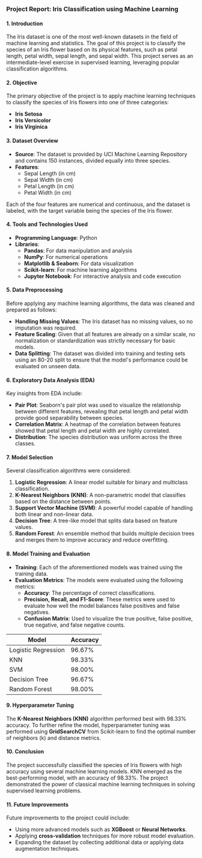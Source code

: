 ### Project Report: Iris Classification using Machine Learning

#### 1. **Introduction**
The Iris dataset is one of the most well-known datasets in the field of machine learning and statistics. The goal of this project is to classify the species of an Iris flower based on its physical features, such as petal length, petal width, sepal length, and sepal width. This project serves as an intermediate-level exercise in supervised learning, leveraging popular classification algorithms.

#### 2. **Objective**
The primary objective of the project is to apply machine learning techniques to classify the species of Iris flowers into one of three categories:
- **Iris Setosa**
- **Iris Versicolor**
- **Iris Virginica**

#### 3. **Dataset Overview**
- **Source**: The dataset is provided by UCI Machine Learning Repository and contains 150 instances, divided equally into three species.
- **Features**:
  - Sepal Length (in cm)
  - Sepal Width (in cm)
  - Petal Length (in cm)
  - Petal Width (in cm)
  
Each of the four features are numerical and continuous, and the dataset is labeled, with the target variable being the species of the Iris flower.

#### 4. **Tools and Technologies Used**
- **Programming Language**: Python
- **Libraries**: 
  - **Pandas**: For data manipulation and analysis
  - **NumPy**: For numerical operations
  - **Matplotlib & Seaborn**: For data visualization
  - **Scikit-learn**: For machine learning algorithms
  - **Jupyter Notebook**: For interactive analysis and code execution

#### 5. **Data Preprocessing**
Before applying any machine learning algorithms, the data was cleaned and prepared as follows:
- **Handling Missing Values**: The Iris dataset has no missing values, so no imputation was required.
- **Feature Scaling**: Given that all features are already on a similar scale, no normalization or standardization was strictly necessary for basic models.
- **Data Splitting**: The dataset was divided into training and testing sets using an 80-20 split to ensure that the model's performance could be evaluated on unseen data.

#### 6. **Exploratory Data Analysis (EDA)**
Key insights from EDA include:
- **Pair Plot**: Seaborn's pair plot was used to visualize the relationship between different features, revealing that petal length and petal width provide good separability between species.
- **Correlation Matrix**: A heatmap of the correlation between features showed that petal length and petal width are highly correlated.
- **Distribution**: The species distribution was uniform across the three classes.

#### 7. **Model Selection**
Several classification algorithms were considered:
1. **Logistic Regression**: A linear model suitable for binary and multiclass classification.
2. **K-Nearest Neighbors (KNN)**: A non-parametric model that classifies based on the distance between points.
3. **Support Vector Machine (SVM)**: A powerful model capable of handling both linear and non-linear data.
4. **Decision Tree**: A tree-like model that splits data based on feature values.
5. **Random Forest**: An ensemble method that builds multiple decision trees and merges them to improve accuracy and reduce overfitting.

#### 8. **Model Training and Evaluation**
- **Training**: Each of the aforementioned models was trained using the training data.
- **Evaluation Metrics**: The models were evaluated using the following metrics:
  - **Accuracy**: The percentage of correct classifications.
  - **Precision, Recall, and F1-Score**: These metrics were used to evaluate how well the model balances false positives and false negatives.
  - **Confusion Matrix**: Used to visualize the true positive, false positive, true negative, and false negative counts.

| **Model**          | **Accuracy** |
|--------------------|--------------|
| Logistic Regression | 96.67%       |
| KNN                 | 98.33%       |
| SVM                 | 98.00%       |
| Decision Tree       | 96.67%       |
| Random Forest       | 98.00%       |

#### 9. **Hyperparameter Tuning**
The **K-Nearest Neighbors (KNN)** algorithm performed best with 98.33% accuracy. To further refine the model, hyperparameter tuning was performed using **GridSearchCV** from Scikit-learn to find the optimal number of neighbors (k) and distance metrics.

#### 10. **Conclusion**
The project successfully classified the species of Iris flowers with high accuracy using several machine learning models. KNN emerged as the best-performing model, with an accuracy of 98.33%. The project demonstrated the power of classical machine learning techniques in solving supervised learning problems.

#### 11. **Future Improvements**
Future improvements to the project could include:
- Using more advanced models such as **XGBoost** or **Neural Networks**.
- Applying **cross-validation** techniques for more robust model evaluation.
- Expanding the dataset by collecting additional data or applying data augmentation techniques.
